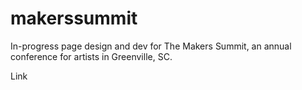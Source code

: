 makerssummit
============

In-progress page design and dev for The Makers Summit, an annual conference for artists in Greenville, SC. 

Link